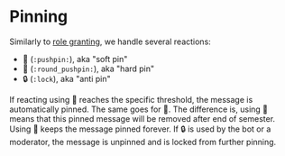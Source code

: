 ﻿# Pinning

Similarly to [role granting](granting-roles.md),
we handle several reactions:

- 📌 (`:pushpin:`), aka "soft pin"
- 📍 (`:round_pushpin:`), aka "hard pin"
- 🔒 (`:lock`), aka "anti pin"

If reacting using 📌 reaches the specific threshold,
the message is automatically pinned.
The same goes for 📍.
The difference is,
using 📌 means that this pinned message will be removed after end of semester.
Using 📍 keeps the message pinned forever.
If 🔒 is used by the bot or a moderator,
the message is unpinned and is locked from further pinning.
